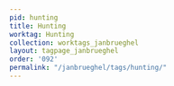 ```yaml
---
pid: hunting
title: Hunting
worktag: Hunting
collection: worktags_janbrueghel
layout: tagpage_janbrueghel
order: '092'
permalink: "/janbrueghel/tags/hunting/"
---
```

